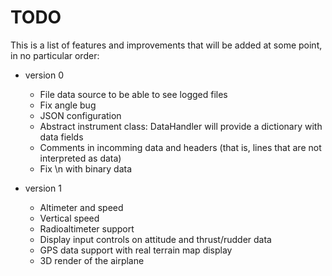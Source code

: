 # TODO

This is a list of features and improvements that will be added at some point, in
no particular order:

* version 0
  * File data source to be able to see logged files
  * Fix angle bug
  * JSON configuration
  * Abstract instrument class: DataHandler will provide a dictionary with data fields
  * Comments in incomming data and headers (that is, lines that are not interpreted as data)
  * Fix \n with binary data

* version 1
  * Altimeter and speed
  * Vertical speed
  * Radioaltimeter support
  * Display input controls on attitude and thrust/rudder data
  * GPS data support with real terrain map display
  * 3D render of the airplane

